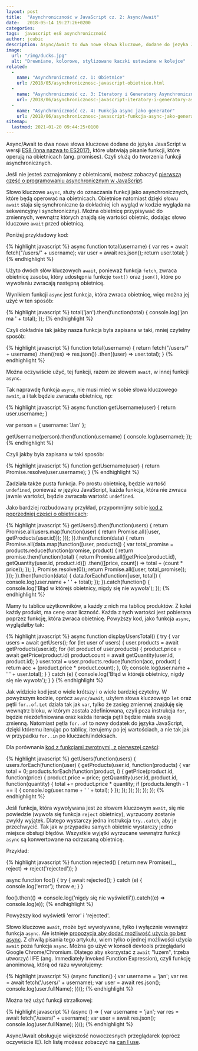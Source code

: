```yaml
---
layout: post
title:  "Asynchroniczność w JavaScript cz. 2: Async/Await"
date:   2018-05-14 19:27:26+0200
categories:
tags:  javascript es8 asynchroniczność
author: jcubic
description: Async/Await to dwa nowe słowa kluczowe, dodane do jezyka JavaScript w wersji ES8, które ułatwiają pisanie funkcji które operuja na Obietnicach.
image:
  url: "/img/ducks.jpg"
  alt: "Drewniane, kolorowe, stylizowane kaczki ustawione w kolejce"
related:
  -
    name: "Asynchroniczność cz. 1: Obietnice"
    url: /2018/05/asynchronicznosc-javascript-obietnice.html
  -
    name: "Asynchroniczność cz. 3: Iteratory i Generatory Asynchroniczne"
    url: /2018/06/asynchronicznosc-javascript-iteratory-i-generatory-asynchroniczne.html
  -
    name: "Asynchroniczność cz. 4: Funkcja async jako generator"
    url: /2018/06/asynchronicznosc-javascript-funkcja-async-jako-generator.html
sitemap:
  lastmod: 2021-01-20 09:44:25+0100
---
```


Async/Await to dwa nowe słowa kluczowe dodane do języka JavaScript w wersji
[ES8 (inna nazwa to ES2017)](https://flaviocopes.com/ecmascript/#es2017-aka-es8), które ułatwiają pisanie funkcji, które
operują na obietnicach (ang. promises). Czyli służą do tworzenia funkcji asynchronicznych.

<!-- more -->

Jeśli nie jesteś zaznajomiony z obietnicami, możesz zobaczyć
[pierwszą część o programowaniu asynchronicznym w JavaScript](/2018/05/asynchronicznosc-obietnice.html).

Słowo kluczowe `async`, służy do oznaczania funkcji jako asynchronicznych, które będą operować na obietnicach.
Obietnice natomiast dzięki słowu `await` staja się synchroniczne (a dokładniej ich wygląd w kodzie wygląda na
sekwencyjny i synchroniczny). Można obietnicę przypisywać do zmiennych, wewnątrz których znajdą się wartości
obietnic, dodając słowo kluczowe `await` przed obietnicą.

Poniżej przykładowy kod:

{% highlight javascript %}
async function total(username) {
   var res = await fetch("/users/" + username);
   var user = await res.json();
   return user.total;
}
{% endhighlight %}

Użyto dwóch słów kluczowych `await`, ponieważ funkcja `fetch`, zwraca obietnicę zasobu, który udostępnia funkcje
`text()` oraz `json()`, które po wywołaniu zwracają następną obietnicę.

Wynikiem funkcji `async` jest funkcja, która zwraca obietnicę, więc można jej użyć w ten sposób:

{% highlight javascript %}
total('jan').then(function(total) {
   console.log('jan ma ' + total);
});
{% endhighlight %}

Czyli dokładnie tak jakby nasza funkcja była zapisana w taki, mniej czytelny sposób:

{% highlight javascript %}
function total(username) {
   return fetch("/users/" + username)
        .then((res) => res.json())
        .then((user) => user.total);
}
{% endhighlight %}

Można oczywiście użyć, tej funkcji, razem ze słowem `await`, w innej funkcji `async`.

Tak naprawdę funkcja `async`, nie musi mieć w sobie słowa kluczowego `await`, a i tak będzie zwracała obietnicę, np:

{% highlight javascript %}
async function getUsername(user) {
    return user.username;
}

var person = {
    username: 'Jan'
};

getUsername(person).then(function(username) {
    console.log(username);
});
{% endhighlight %}

Czyli jakby była zapisana w taki sposób:

{% highlight javascript %}
function getUsername(user) {
    return Promise.resolve(user.username);
}
{% endhighlight %}

Zadziała także pusta funkcja. Po prostu obietnicą, będzie wartość `undefined`, ponieważ w języku JavaScript, każda
funkcja, która nie zwraca jawnie wartości, będzie zwracała wartość `undefined`.


Jako bardziej rozbudowany przykład, przypomnijmy sobie
[kod z poprzedniej części o obietnicach](/2018/05/asynchronicznosc-obietnice.html):


{% highlight javascript %}
getUsers().then(function(users) {
    return Promise.all(users.map(function(user) {
        return Promise.all([user, getProducts(user.id)]);
    }));
}).then(function(data) {
    return Promise.all(data.map(function([user, products]) {
        var total_promise = products.reduce(function(promise, product) {
            return promise.then(function(total) {
                return Promise.all([getPrice(product.id),
                                    getQuantity(user.id, product.id)])
                    .then(([price, count]) => total + (count * price));
            });
        }, Promise.resolve(0));
        return Promise.all([user, total_promise]);
    }));
}).then(function(data) {
    data.forEach(function([user, total]) {
        console.log(user.name + ' ' + total);
    });
}).catch(function() {
    console.log('Błąd w którejś obietnicy, nigdy się nie wywoła');
});
{% endhighlight %}

Mamy tu tablice użytkowników, a każdy z nich ma tablicę produktów. Z kolei każdy produkt, ma cenę oraz liczność.
Każda z tych wartości jest pobierana poprzez funkcję, która zwraca obietnicę. Powyższy kod, jako funkcja `async`,
wyglądałby tak:

{% highlight javascript %}
async function displayUsersTotal() {
    try {
        var users = await getUsers();
        for (let user of users) {
            user.products = await getProducts(user.id);
            for (let product of user.products) {
                product.price = await getPrice(product.id)
                product.count = await getQuantity(user.id, product.id);
            }
            user.total = user.products.reduce(function(acc, product) {
                return acc + (product.price * product.count);
            }, 0);
            console.log(user.name + ' ' + user.total);
        }
    } catch (e) {
        console.log('Błąd w którejś obietnicy, nigdy się nie wywoła');
    }
}
{% endhighlight %}

Jak widzicie kod jest o wiele krótszy i o wiele bardziej czytelny. W powyższym kodzie, oprócz `async/await`, użyłem
słowa kluczowego `let` oraz pętli `for..of`. `Let` działa tak jak `var`, tylko że zasięg zmiennej znajduję się wewnątrz
bloku, w którym została zdefiniowana, czyli poza instrukcja `for`, będzie niezdefiniowana oraz każda iteracja
pętli będzie miała swoją zmienną. Natomiast pętla `for..of` to nowy dodatek do języka JavaScript, dzięki któremu
iterując po tablicy, iterujemy po jej wartościach, a nie tak jak w przypadku `for..in` po kluczach/indeksach.

Dla porównania [kod z funkcjami zwrotnymi, z pierwszej części](/2018/05/asynchronicznosc-obietnice.html):

{% highlight javascript %}
getUsers(function(users) {
    users.forEach(function(user) {
        getProducts(user.id, function(products) {
            var total = 0;
            products.forEach(function(product, i) {
                getPrice(product.id, function(price) {
                    product.price = price;
                    getQuantity(user.id, product.id, function(quantity) {
                        total += product.price * quantity;
                        if (products.length - 1 == i) {
                            console.log(user.name + ' ' + total);
                        }
                    });
                });
            });
        });
    });
});
{% endhighlight %}

Jeśli funkcja, która wywoływana jest ze słowem kluczowym `await`, się nie powiedzie (wywoła się funkcja `reject`
obietnicy), wyrzucony zostanie zwykły wyjątek. Dlatego wystarczy jedna instrukcja `try..catch`, aby je
przechwycić. Tak jak w przypadku samych obietnic wystarczy jedno miejsce obsługi błędów. Wszystkie wyjątki
wyrzucane wewnątrz funkcji `async` są konwertowane na odrzucaną obietnicę.

Przykład:

{% highlight javascript %}
function rejected() {
    return new Promise((_, reject) => reject('rejected'));
}

async function foo() {
    try {
        await rejected();
    } catch (e) {
        console.log('error');
        throw e;
    }
}

foo().then(() => console.log('nigdy się nie wyświetli')).catch((e) => console.log(e));
{% endhighlight %}

Powyższy kod wyświetli 'error' i 'rejected'.



Słowo kluczowe `await`, może być wywoływane, tylko i wyłącznie wewnątrz funkcja `async`. Ale istnieje
[propozycja aby dodać możliwość użycia go bez async](https://github.com/tc39/proposal-top-level-await). Z chwilą
pisania tego artykułu, wiem tylko o jednej możliwości użycia `await` poza funkcja `async`. Można go użyć w konsoli
devtools przeglądarki Google Chrome/Chromium.  Dlatego aby skorzystać z `await` "luzem", trzeba utworzyć IIFE
(ang. Immediately Invoked Function Expression), czyli funkcję anonimową, którą od razu wywołujemy:

{% highlight javascript %}
(async function() {
   var username = 'jan';
   var res = await fetch('/users/' + username);
   var user = await res.json();
   console.log(user.fullName);
})();
{% endhighlight %}

Można też użyć funkcji strzałkowej:

{% highlight javascript %}
(async () => {
   var username = 'jan';
   var res = await fetch('/users/' + username);
   var user = await res.json();
   console.log(user.fullName);
})();
{% endhighlight %}

Async/Await obsługuje większość nowoczesnych przeglądarek (oprócz oczywiście IE). Ich listę możesz zobaczyć na
[can I use](https://caniuse.com/#feat=async-functions).
